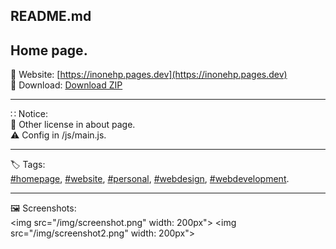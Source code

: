 
README.md  
---  
Home page.  
---   
🔗 Website: [https://inonehp.pages.dev](https://inonehp.pages.dev)  
💾 Download: [Download ZIP](https://github.com/inonehp/inonehp.pages.dev/archive/refs/heads/main.zip)  
  
---
  
∷ Notice:  
🦝 Other license in about page.  
⚠️ Config in /js/main.js.  
  
---
  
🏷️ Tags:  
[#homepage](https://github.com/topics/homepage),
[#website](https://github.com/topics/website),
[#personal](https://github.com/topics/personal),
[#webdesign](https://github.com/topics/webdesign),
[#webdevelopment](https://github.com/topics/webdevelopment).
  
---
  
🖼️ Screenshots:  
<img src="/img/screenshot.png" width: 200px">
<img src="/img/screenshot2.png" width: 200px">
<!--
![screenshot light](/img/screenshot.png)  
![screenshot dark](/img/screenshot2.png)  
-->








